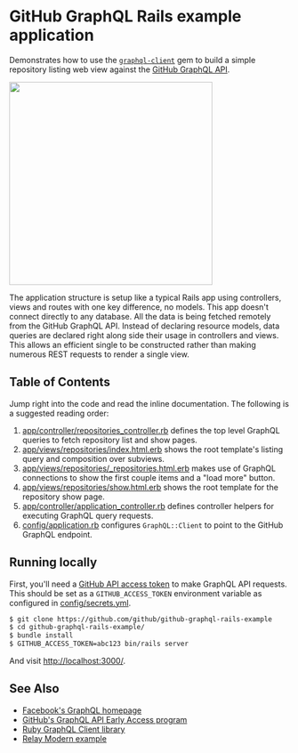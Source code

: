 # GitHub GraphQL Rails example application

Demonstrates how to use the [`graphql-client`](http://github.com/github/graphql-client) gem to build a simple repository listing web view against the [GitHub GraphQL API](https://developer.github.com/early-access/graphql).

<img width="365" src="https://cloud.githubusercontent.com/assets/137/18425026/a9929d7a-78f0-11e6-9fd4-f478470ad10b.png">

The application structure is setup like a typical Rails app using controllers, views and routes with one key difference, no models. This app doesn't connect directly to any database. All the data is being fetched remotely from the GitHub GraphQL API. Instead of declaring resource models, data queries are declared right along side their usage in controllers and views. This allows an efficient single to be constructed rather than making numerous REST requests to render a single view.

## Table of Contents

Jump right into the code and read the inline documentation. The following is a suggested reading order:

1. [app/controller/repositories_controller.rb](https://github.com/github/github-graphql-rails-example/blob/master/app/controllers/repositories_controller.rb) defines the top level GraphQL queries to fetch repository list and show pages.
2. [app/views/repositories/index.html.erb](https://github.com/github/github-graphql-rails-example/blob/master/app/views/repositories/index.html.erb) shows the root template's listing query and composition over subviews.
3. [app/views/repositories/_repositories.html.erb]( https://github.com/github/github-graphql-rails-example/blob/master/app/views/repositories/_repositories.html.erb) makes use of GraphQL connections to show the first couple items and a "load more" button.
4. [app/views/repositories/show.html.erb](https://github.com/github/github-graphql-rails-example/blob/master/app/views/repositories/show.html.erb) shows the root template for the repository show page.
5.  [app/controller/application_controller.rb](https://github.com/github/github-graphql-rails-example/blob/master/app/controllers/application_controller.rb) defines controller helpers for executing GraphQL query requests.
6. [config/application.rb](https://github.com/github/github-graphql-rails-example/blob/master/config/application.rb) configures `GraphQL::Client` to point to the GitHub GraphQL endpoint.

## Running locally

First, you'll need a [GitHub API access token](https://help.github.com/articles/creating-an-access-token-for-command-line-use) to make GraphQL API requests. This should be set as a `GITHUB_ACCESS_TOKEN` environment variable as configured in [config/secrets.yml](https://github.com/github/github-graphql-rails-example/blob/master/config/secrets.yml).

``` sh
$ git clone https://github.com/github/github-graphql-rails-example
$ cd github-graphql-rails-example/
$ bundle install
$ GITHUB_ACCESS_TOKEN=abc123 bin/rails server
```

And visit [http://localhost:3000/](http://localhost:3000/).

## See Also

* [Facebook's GraphQL homepage](http://graphql.org/)
* [GitHub's GraphQL API Early Access program](https://developer.github.com/early-access/graphql)
* [Ruby GraphQL Client library](https://github.com/github/graphql-client)
* [Relay Modern example](https://github.com/github/github-graphql-relay-example)
